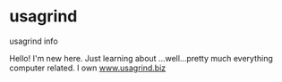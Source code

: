 # usagrind
usagrind info

Hello! I'm new here. Just learning about ...well...pretty much everything computer related. I own www.usagrind.biz
